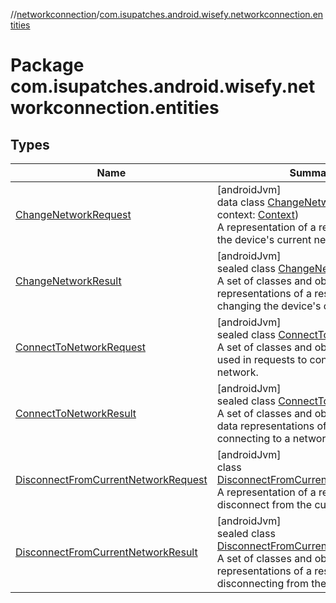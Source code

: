//[networkconnection](../../index.md)/[com.isupatches.android.wisefy.networkconnection.entities](index.md)

# Package com.isupatches.android.wisefy.networkconnection.entities

## Types

| Name | Summary |
|---|---|
| [ChangeNetworkRequest](-change-network-request/index.md) | [androidJvm]<br>data class [ChangeNetworkRequest](-change-network-request/index.md)(val context: [Context](https://developer.android.com/reference/kotlin/android/content/Context.html))<br>A representation of a request to change the device's current network. |
| [ChangeNetworkResult](-change-network-result/index.md) | [androidJvm]<br>sealed class [ChangeNetworkResult](-change-network-result/index.md)<br>A set of classes and objects that are representations of a result while changing the device's current network. |
| [ConnectToNetworkRequest](-connect-to-network-request/index.md) | [androidJvm]<br>sealed class [ConnectToNetworkRequest](-connect-to-network-request/index.md)<br>A set of classes and objects that are used in requests to connect to a network. |
| [ConnectToNetworkResult](-connect-to-network-result/index.md) | [androidJvm]<br>sealed class [ConnectToNetworkResult](-connect-to-network-result/index.md)<br>A set of classes and objects that are data representations of a result when connecting to a network. |
| [DisconnectFromCurrentNetworkRequest](-disconnect-from-current-network-request/index.md) | [androidJvm]<br>class [DisconnectFromCurrentNetworkRequest](-disconnect-from-current-network-request/index.md)<br>A representation of a request to disconnect from the current network. |
| [DisconnectFromCurrentNetworkResult](-disconnect-from-current-network-result/index.md) | [androidJvm]<br>sealed class [DisconnectFromCurrentNetworkResult](-disconnect-from-current-network-result/index.md)<br>A set of classes and objects that are representations of a result when disconnecting from the current network. |
